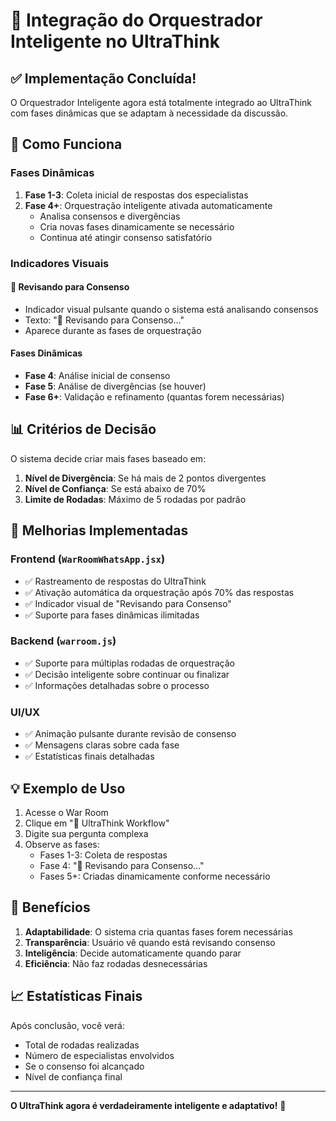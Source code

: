 # 🎯 Integração do Orquestrador Inteligente no UltraThink

## ✅ Implementação Concluída!

O Orquestrador Inteligente agora está totalmente integrado ao UltraThink com fases dinâmicas que se adaptam à necessidade da discussão.

## 🚀 Como Funciona

### Fases Dinâmicas

1. **Fase 1-3**: Coleta inicial de respostas dos especialistas
2. **Fase 4+**: Orquestração inteligente ativada automaticamente
   - Analisa consensos e divergências
   - Cria novas fases dinamicamente se necessário
   - Continua até atingir consenso satisfatório

### Indicadores Visuais

#### 🧠 Revisando para Consenso
- Indicador visual pulsante quando o sistema está analisando consensos
- Texto: "🧠 Revisando para Consenso..."
- Aparece durante as fases de orquestração

#### Fases Dinâmicas
- **Fase 4**: Análise inicial de consenso
- **Fase 5**: Análise de divergências (se houver)
- **Fase 6+**: Validação e refinamento (quantas forem necessárias)

## 📊 Critérios de Decisão

O sistema decide criar mais fases baseado em:

1. **Nível de Divergência**: Se há mais de 2 pontos divergentes
2. **Nível de Confiança**: Se está abaixo de 70%
3. **Limite de Rodadas**: Máximo de 5 rodadas por padrão

## 🔧 Melhorias Implementadas

### Frontend (`WarRoomWhatsApp.jsx`)
- ✅ Rastreamento de respostas do UltraThink
- ✅ Ativação automática da orquestração após 70% das respostas
- ✅ Indicador visual de "Revisando para Consenso"
- ✅ Suporte para fases dinâmicas ilimitadas

### Backend (`warroom.js`)
- ✅ Suporte para múltiplas rodadas de orquestração
- ✅ Decisão inteligente sobre continuar ou finalizar
- ✅ Informações detalhadas sobre o processo

### UI/UX
- ✅ Animação pulsante durante revisão de consenso
- ✅ Mensagens claras sobre cada fase
- ✅ Estatísticas finais detalhadas

## 💡 Exemplo de Uso

1. Acesse o War Room
2. Clique em "🤖 UltraThink Workflow"
3. Digite sua pergunta complexa
4. Observe as fases:
   - Fases 1-3: Coleta de respostas
   - Fase 4: "🧠 Revisando para Consenso..."
   - Fases 5+: Criadas dinamicamente conforme necessário

## 🎉 Benefícios

1. **Adaptabilidade**: O sistema cria quantas fases forem necessárias
2. **Transparência**: Usuário vê quando está revisando consenso
3. **Inteligência**: Decide automaticamente quando parar
4. **Eficiência**: Não faz rodadas desnecessárias

## 📈 Estatísticas Finais

Após conclusão, você verá:
- Total de rodadas realizadas
- Número de especialistas envolvidos
- Se o consenso foi alcançado
- Nível de confiança final

---

**O UltraThink agora é verdadeiramente inteligente e adaptativo!** 🚀